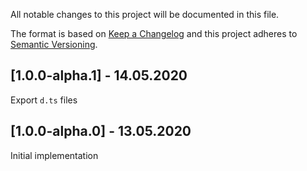 All notable changes to this project will be documented in this file.

The format is based on [Keep a Changelog](http://keepachangelog.com/)
and this project adheres to [Semantic Versioning](http://semver.org/).

## [1.0.0-alpha.1] - 14.05.2020

Export `d.ts` files

## [1.0.0-alpha.0] - 13.05.2020

Initial implementation
